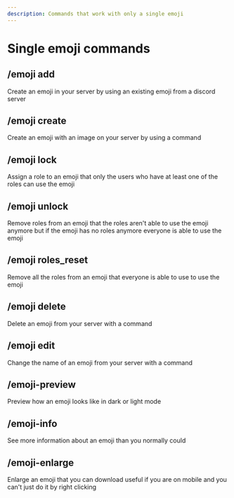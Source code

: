 ```yaml
---
description: Commands that work with only a single emoji
---
```


# Single emoji commands

## /emoji add

Create an emoji in your server by using an existing emoji from a discord server

## /emoji create

Create an emoji with an image on your server by using a command

## /emoji lock

Assign a role to an emoji that only the users who have at least one of the roles can use the emoji

## /emoji unlock

Remove roles from an emoji that the roles aren't able to use the emoji anymore but if the emoji has no roles anymore everyone is able to use the emoji

## /emoji roles\_reset

Remove all the roles from an emoji that everyone is able to use to use the emoji

## /emoji delete

Delete an emoji from your server with a command

## /emoji edit

Change the name of an emoji from your server with a command

## /emoji-preview

Preview how an emoji looks like in dark or light mode

## /emoji-info

See more information about an emoji than you normally could

## /emoji-enlarge

Enlarge an emoji that you can download useful if you are on mobile and you can't just do it by right clicking

